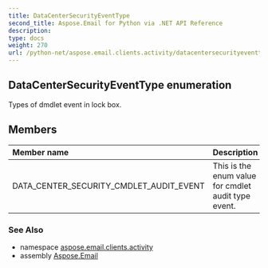 ```yaml
---
title: DataCenterSecurityEventType
second_title: Aspose.Email for Python via .NET API Reference
description: 
type: docs
weight: 270
url: /python-net/aspose.email.clients.activity/datacentersecurityeventtype/
---
```


## DataCenterSecurityEventType enumeration

Types of dmdlet event in lock box.

## Members
| Member name | Description |
| :- | :- |
|DATA_CENTER_SECURITY_CMDLET_AUDIT_EVENT|This is the enum value for cmdlet audit type event.|

### See Also

* namespace [aspose.email.clients.activity](/python-net/aspose.email.clients.activity/)
* assembly [Aspose.Email](/python-net/)

